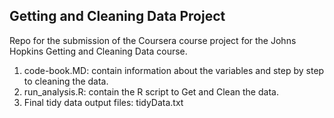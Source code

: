 ## Getting and Cleaning Data Project

Repo for the submission of the Coursera course project for the Johns Hopkins Getting and Cleaning Data course.

1. code-book.MD: contain information about the variables and step by step to cleaning the data.
2. run_analysis.R: contain the R script to Get and Clean the data. 
3. Final tidy data output files: tidyData.txt